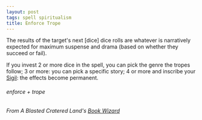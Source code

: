```yaml
---
layout: post
tags: spell spiritualism
title: Enforce Trope
---
```


The results of the target's next [dice] dice rolls are whatever is narratively expected for maximum suspense and drama (based on whether they succeed or fail). 

If you invest 2 or more dice in the spell, you can pick the genre the tropes follow; 3 or more: you can pick a specific story; 4 or more and inscribe your [Sigil](/spells/#lexicon): the effects become permanent.
 
###### enforce + trope
###### From A Blasted Cratered Land's [Book Wizard](https://crateredland.blogspot.com/2019/07/pay-your-late-fees-book-wizard.html)
